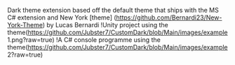Dark theme extension based off the default theme that ships with the MS C# extension and New York [theme] (https://github.com/Bernardi23/New-York-Theme) by Lucas Bernardi !Unity project using the theme(https://github.com/Jubster7/CustomDark/blob/Main/images/example 1.png?raw=true)
!A C# console programme using the theme(https://github.com/Jubster7/CustomDark/blob/Main/images/example 2?raw=true)